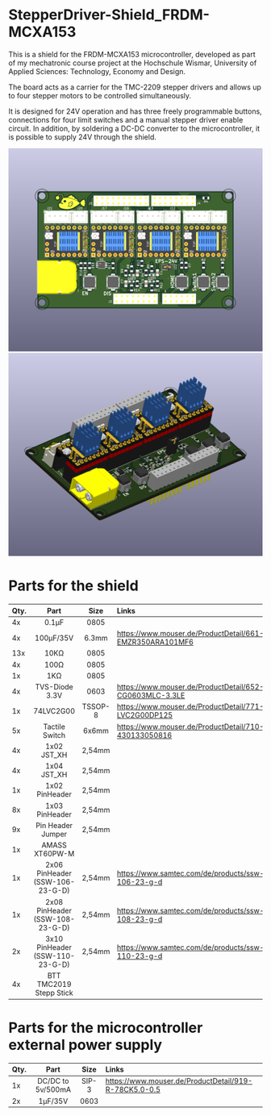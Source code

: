 # StepperDriver-Shield_FRDM-MCXA153

This is a shield for the FRDM-MCXA153 microcontroller, developed as part of my mechatronic course project at the Hochschule Wismar, University of Applied Sciences: Technology, Economy and Design.

The board acts as a carrier for the TMC-2209 stepper drivers and allows up to four stepper motors to be controlled simultaneously.

It is designed for 24V operation and has three freely programmable buttons, connections for four limit switches and a manual stepper driver enable circuit.
In addition, by soldering a DC-DC converter to the microcontroller, it is possible to supply 24V through the shield.



![StepperDriver-Shield_FRDM-MCXA153_Top](https://github.com/Fi-schi/StepperDriver-Shield_FRDM-MCXA153/blob/main/pictures/StepperDriver-Shield_FRDM-MCXA153_Top.png)
![StepperDriver-Shield_FRDM-MCXA153_3D](https://github.com/Fi-schi/StepperDriver-Shield_FRDM-MCXA153/blob/main/pictures/StepperDriver-Shield_FRDM-MCXA153_3D.png)

# Parts for the shield

| Qty. | Part          | Size   | Links |
|------|:-------------:|:------:|:------|
|  4x  |     0.1µF     | 0805   |  |
|  4x  |    100µF/35V  | 6.3mm  | https://www.mouser.de/ProductDetail/661-EMZR350ARA101MF6 |
|  13x |    10K&Omega; | 0805   |  |
|  4x  |    100&Omega; | 0805   |  |
|  1x  |    1K&Omega;  | 0805   |  |
|  4x  |TVS-Diode 3.3V | 0603   | https://www.mouser.de/ProductDetail/652-CG0603MLC-3.3LE |
|  1x  |   74LVC2G00   |TSSOP-8 | https://www.mouser.de/ProductDetail/771-LVC2G00DP125 |
|  5x  |Tactile Switch | 6x6mm  | https://www.mouser.de/ProductDetail/710-430133050816 |
|  4x  | 1x02 JST_XH   | 2,54mm |  |
|  4x  | 1x04 JST_XH   | 2,54mm |  |
|  1x  | 1x02 PinHeader| 2,54mm |  |
|  8x  | 1x03 PinHeader| 2,54mm |  |
|  9x  | Pin Header Jumper | 2,54mm |  |
|  1x  | AMASS XT60PW-M|        |  |
|  1x  | 2x06 PinHeader (SSW-106-23-G-D) | 2,54mm| https://www.samtec.com/de/products/ssw-106-23-g-d |
|  1x  | 2x08 PinHeader (SSW-108-23-G-D) | 2,54mm| https://www.samtec.com/de/products/ssw-108-23-g-d |
|  2x  | 3x10 PinHeader (SSW-110-23-G-D) | 2,54mm| https://www.samtec.com/de/products/ssw-110-23-g-d |
|  4x  | BTT TMC2019 Stepp Stick | |  |

# Parts for the microcontroller external power supply

| Qty. | Part          | Size   | Links |
|------|:-------------:|:------:|:------|
|  1x  | DC/DC to 5v/500mA| SIP-3  | https://www.mouser.de/ProductDetail/919-R-78CK5.0-0.5 |
|  2x  |    1µF/35V  | 0603  |  |
